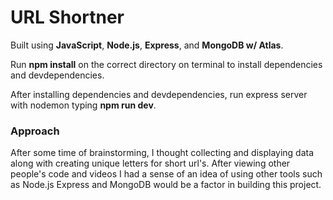 # URL Shortner

Built using **JavaScript**, **Node.js**, **Express**, and **MongoDB w/ Atlas**.

Run **npm install** on the correct directory on terminal to install dependencies and devdependencies.

After installing dependencies and devdependencies, run express server with nodemon typing **npm run dev**.

### Approach

After some time of brainstorming, I thought collecting and displaying data along with creating unique letters for short url's. After viewing other people's code and videos I had a sense of an idea of using other tools such as Node.js Express and MongoDB would be a factor in building this project.
